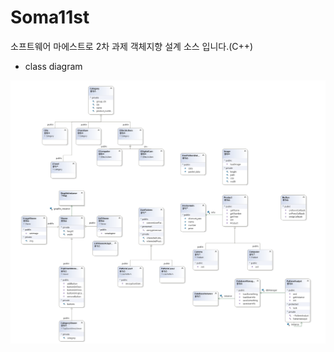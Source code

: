 ﻿# Soma11st

소프트웨어 마에스트로 2차 과제 객체지향 설계 소스 입니다.(C++)

- class diagram

![Screenshot](classdiagram.png)